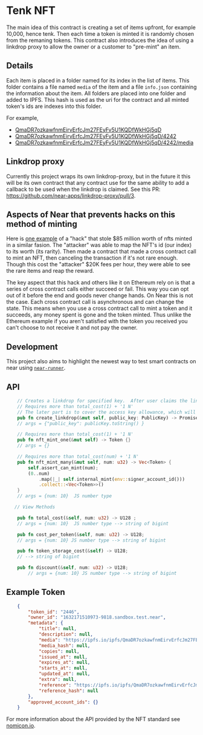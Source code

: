 # Tenk NFT

The main idea of this contract is creating a set of items upfront, for example 10,000, hence tenk.  Then each time a token is minted it is randomly chosen from the remaning tokens. This contract also introduces the idea of using a linkdrop proxy to allow the owner or a customer to "pre-mint" an item.


## Details

Each item is placed in a folder named for its index in the list of items.  This folder contains a file named `media` of the item and a file `info.json` containing the information about the item. All folders are placed into one folder and added to IPFS.  This hash is used as the uri for the contract and all minted token's ids are indexes into this folder.

For example,
- [QmaDR7ozkawfnmEirvErfcJm27FEyFv5U1KQDfWkHGj5qD](https://ipfs.io/ipfs/QmaDR7ozkawfnmEirvErfcJm27FEyFv5U1KQDfWkHGj5qD)
- [QmaDR7ozkawfnmEirvErfcJm27FEyFv5U1KQDfWkHGj5qD/4242](https://ipfs.io/ipfs/QmaDR7ozkawfnmEirvErfcJm27FEyFv5U1KQDfWkHGj5qD/4242)
- [QmaDR7ozkawfnmEirvErfcJm27FEyFv5U1KQDfWkHGj5qD/4242/media](https://ipfs.io/ipfs/QmaDR7ozkawfnmEirvErfcJm27FEyFv5U1KQDfWkHGj5qD/4242/media)


## Linkdrop proxy

Currently this project wraps its own linkdrop-proxy, but in the future it this will be its own contract that any contract use for the same ability to add a callback to be used when the linkdrop is claimed.  See this PR: https://github.com/near-apps/linkdrop-proxy/pull/3.

## Aspects of Near that prevents hacks on this method of minting 

Here is [one example](https://cointelegraph.com/news/85-million-meebits-nft-project-exploited-attacker-nabs-700-000-collectible) of a "hack" that stole $85 million worth of nfts minted in a similar fasion. The "attacker" was able to map the NFT's id (our index) to its worth (its rarity). Then made a contract that made a cross contract call to mint an NFT, then canceling the transaction if it's not rare enough.  Though this cost the "attacker" $20K fees per hour, they were able to see the rare items and reap the reward.

The key aspect that this hack and others like it on Ethereum rely on is that a series of cross contract calls either succeed or fail. This way you can opt out of it before the end and goods never change hands.  On Near this is not the case.  Each cross contract call is asynchronous and can change the state.  This means when you use a cross contract call to mint a token and it succeeds, any money spent is gone and the token minted. Thus unlike the Ethereum example if you aren't satisfied with the token you received you can't choose to not receive it and not pay the owner.

## Development

This project also aims to highlight the newest way to test smart contracts on near using [`near-runner`](https://github.com/near/runner-js).

## API

```rs
    // Creates a linkdrop for specified key.  After user claims the link a NFT will minted.
    // Requires more than total_cost(1) + '1 N'
    // The later part is to cover the access key allowance, which will come down eventually.
    pub fn create_linkdrop(&mut self, public_key: PublicKey) -> Promise {}
    // args = {"public_key": publicKey.toString() }

    // Requires more than total_cost(1) + '1 N'
    pub fn nft_mint_one(&mut self) -> Token {}
    // args = {}

    // Requires more than total_cost(num) + '1 N'
    pub fn nft_mint_many(&mut self, num: u32) -> Vec<Token> {
        self.assert_can_mint(num);
        (0..num)
            .map(|_| self.internal_mint(env::signer_account_id()))
            .collect::<Vec<Token>>()
    }
    // args = {num: 10}  JS number type

   // View Methods

    pub fn total_cost(&self, num: u32) -> U128 ;
    // args = {num: 10}  JS number type --> string of bigint

    pub fn cost_per_token(&self, num: u32) -> U128;
    // args = {num: 10} JS number type --> string of bigint

    pub fn token_storage_cost(&self) -> U128;
    // --> string of bigint

    pub fn discount(&self, num: u32) -> U128;
        // args = {num: 10} JS number type --> string of bigint
```

## Example Token

```json
    {
        "token_id": "2446",
        "owner_id": "1632171510973-9818.sandbox.test.near",
        "metadata": {
            "title": null,
            "description": null,
            "media": "https://ipfs.io/ipfs/QmaDR7ozkawfnmEirvErfcJm27FEyFv5U1KQDfWkHGj5qD/2446/media",
            "media_hash": null,
            "copies": null,
            "issued_at": null,
            "expires_at": null,
            "starts_at": null,
            "updated_at": null,
            "extra": null,
            "reference": "https://ipfs.io/ipfs/QmaDR7ozkawfnmEirvErfcJm27FEyFv5U1KQDfWkHGj5qD/2446/info.json",
            "reference_hash": null
        },
        "approved_account_ids": {}
    }
```

For more information about the API provided by the NFT standard see [nomicon.io](https://nomicon.io/Standards/NonFungibleToken/Enumeration.html).
